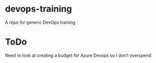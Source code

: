 # devops-training
A repo for generic DevOps training

# ToDo 

Need to look at creating a budget for Azure Devops so I don't overspend